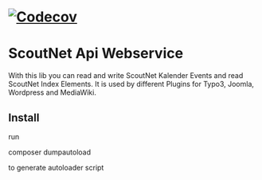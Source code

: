 [![Codecov](https://img.shields.io/codecov/c/github/scoutnet/plugins.sn_webservice.svg)]()
===

ScoutNet Api Webservice
=======================

With this lib you can read and write ScoutNet Kalender Events and read ScoutNet Index Elements. It is used by different Plugins for Typo3, Joomla, Wordpress and MediaWiki.

Install
-------

run 

 composer dumpautoload

to generate autoloader script
